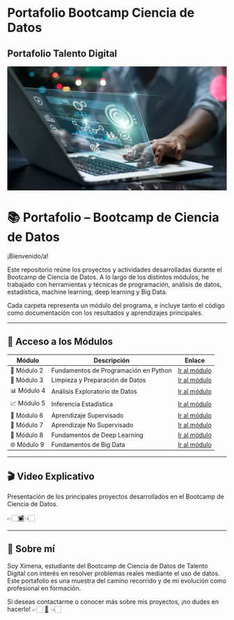 # Portafolio Bootcamp Ciencia de Datos
## Portafolio Talento Digital

![Ximena](Images/imagen1.jpg)
 



# 📚 Portafolio – Bootcamp de Ciencia de Datos

¡Bienvenido/a!

Este repositorio reúne los proyectos y actividades desarrolladas durante el Bootcamp de Ciencia de Datos. A lo largo de los distintos módulos, he trabajado con herramientas y técnicas de programación, análisis de datos, estadística, machine learning, deep learning y Big Data.

Cada carpeta representa un módulo del programa, e incluye tanto el código como documentación con los resultados y aprendizajes principales.

---

## 📁 Acceso a los Módulos

| Módulo | Descripción | Enlace |
|--------|-------------|--------|
| 🧱 Módulo 2 | Fundamentos de Programación en Python | [Ir al módulo](https://github.com/AncorethaX/Portafoliobasedatos/tree/main/M2) |
| 🧹 Módulo 3 | Limpieza y Preparación de Datos | [Ir al módulo](https://github.com/AncorethaX/Portafoliobasedatos/tree/main/M3) |
| 📊 Módulo 4 | Análisis Exploratorio de Datos | [Ir al módulo](https://github.com/AncorethaX/Portafoliobasedatos/tree/main/M4) |
| 📈 Módulo 5 | Inferencia Estadística | [Ir al módulo](https://github.com/AncorethaX/Portafoliobasedatos/tree/main/M5) |
| 🤖 Módulo 6 | Aprendizaje Supervisado | [Ir al módulo](https://github.com/AncorethaX/Portafoliobasedatos/tree/main/M6) |
| 🧬 Módulo 7 | Aprendizaje No Supervisado | [Ir al módulo](https://github.com/AncorethaX/Portafoliobasedatos/tree/main/M7) |
| 🧠 Módulo 8 | Fundamentos de Deep Learning | [Ir al módulo](https://github.com/AncorethaX/Portafoliobasedatos/tree/main/M8) |
| 🌐 Módulo 9 | Fundamentos de Big Data | [Ir al módulo](https://github.com/AncorethaX/Portafoliobasedatos/tree/main/M9) |

---

## 🎬 Video Explicativo

Presentación de los principales proyectos desarrollados en el Bootcamp de Ciencia de Datos. 

👉🏻[📽️](https://youtu.be/64EgEWkWrM0)👈🏻

---

## 📌 Sobre mí

Soy Ximena, estudiante del Bootcamp de Ciencia de Datos de Talento Digital con interés en resolver problemas reales mediante el uso de datos. Este portafolio es una muestra del camino recorrido y de mi evolución como profesional en formación.

Si deseas contactarme o conocer más sobre mis proyectos, ¡no dudes en hacerlo!  👉🏻 [🚨](https://ancorethax.github.io/Portafoliobasedatos/) 👈🏻

